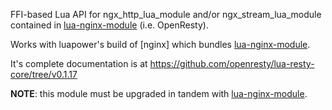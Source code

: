 
FFI-based Lua API for ngx_http_lua_module and/or ngx_stream_lua_module
contained in [lua-nginx-module] (i.e. OpenResty).

Works with luapower's build of [nginx] which bundles [lua-nginx-module].

It's complete documentation is at https://github.com/openresty/lua-resty-core/tree/v0.1.17

__NOTE__: this module must be upgraded in tandem with [lua-nginx-module].

[lua-nginx-module]: https://github.com/openresty/lua-nginx-module
